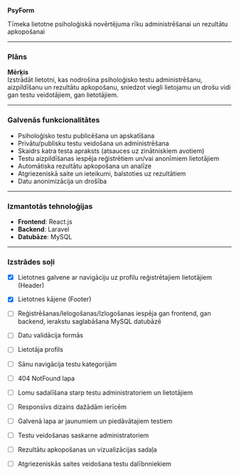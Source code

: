 **PsyForm**

Tīmeka lietotne psiholoģiskā novērtējuma rīku administrēšanai un rezultātu apkopošanai

---

### **Plāns**

**Mērķis**  
Izstrādāt lietotni, kas nodrošina psiholoģisko testu administrēšanu, aizpildīšanu un rezultātu apkopošanu, sniedzot viegli lietojamu un drošu vidi gan testu veidotājiem, gan lietotājiem.

---

### **Galvenās funkcionalitātes**
- Psiholoģisko testu publicēšana un apskatīšana
- Privātu/publisku testu veidošana un administrēšana
- Skaidrs katra testa apraksts (atsauces uz zinātniskiem avotiem)
- Testu aizpildīšanas iespēja reģistrētiem un/vai anonīmiem lietotājiem
- Automātiska rezultātu apkopošana un analīze
- Atgriezeniskā saite un ieteikumi, balstoties uz rezultātiem
- Datu anonimizācija un drošība

---

### **Izmantotās tehnoloģijas**
- **Frontend**: React.js
- **Backend**: Laravel
- **Datubāze**: MySQL

---

### **Izstrādes soļi**
- [x] Lietotnes galvene ar navigāciju uz profilu reģistrētajiem lietotājiem (Header)
- [x] Lietotnes kājene (Footer)
- [ ] Reģistrēšanas/Ielogošanas/Izlogošanas iespēja gan frontend, gan backend, ierakstu saglabāšana MySQL datubāzē
- [ ] Datu validācija formās
- [ ] Lietotāja profils
- [ ] Sānu navigācija testu kategorijām
- [ ] 404 NotFound lapa
- [ ] Lomu sadalīšana starp testu administratoriem un lietotājiem
- [ ] Responsīvs dizains dažādām ierīcēm
- [ ] Galvenā lapa ar jaunumiem un piedāvātajiem testiem
- [ ] Testu veidošanas saskarne administratoriem
- [ ] Rezultātu apkopošanas un vizualizācijas sadaļa
- [ ] Atgriezeniskās saites veidošana testu dalībnniekiem


